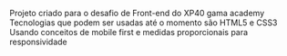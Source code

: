 Projeto criado para o desafio de Front-end do XP40 gama academy
Tecnologias que podem ser usadas até o momento são HTML5 e CSS3
Usando conceitos de mobile first e medidas proporcionais para responsividade
